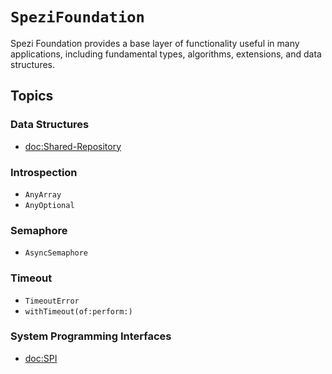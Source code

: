 # ``SpeziFoundation``

<!--
#
# This source file is part of the Stanford Spezi open-source project
#
# SPDX-FileCopyrightText: 2022 Stanford University and the project authors (see CONTRIBUTORS.md)
#
# SPDX-License-Identifier: MIT
#       
-->

Spezi Foundation provides a base layer of functionality useful in many applications, including fundamental types, algorithms, extensions, and data structures.

## Topics

### Data Structures

- <doc:Shared-Repository>

### Introspection

- ``AnyArray``
- ``AnyOptional``

### Semaphore

- ``AsyncSemaphore``

### Timeout

- ``TimeoutError``
- ``withTimeout(of:perform:)``

### System Programming Interfaces

- <doc:SPI>
